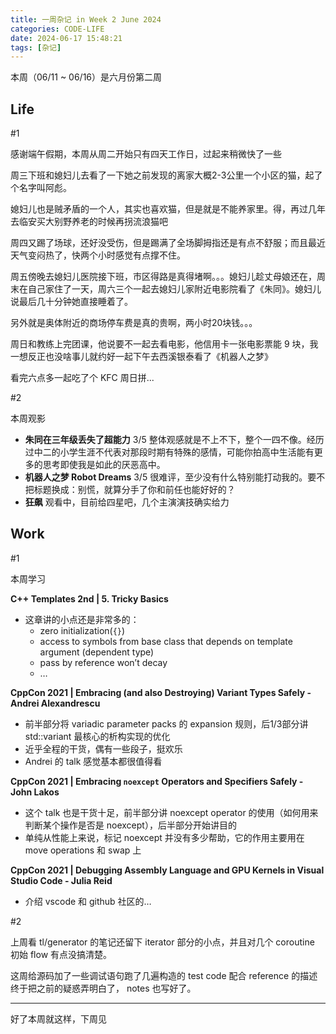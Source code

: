 ```yaml
---
title: 一周杂记 in Week 2 June 2024
categories: CODE-LIFE
date: 2024-06-17 15:48:21
tags: [杂记]
---
```

本周（06/11 ~ 06/16）是六月份第二周

## Life

\#1

感谢端午假期，本周从周二开始只有四天工作日，过起来稍微快了一些

周三下班和媳妇儿去看了一下她之前发现的离家大概2-3公里一个小区的猫，起了个名字叫阿彪。

媳妇儿也是贼矛盾的一个人，其实也喜欢猫，但是就是不能养家里。得，再过几年去临安买大别野养老的时候再拐流浪猫吧

周四又踢了场球，还好没受伤，但是踢满了全场脚拇指还是有点不舒服；而且最近天气变闷热了，快两个小时感觉有点撑不住。

周五傍晚去媳妇儿医院接下班，市区得路是真得堵啊。。。媳妇儿趁丈母娘还在，周末在自己家住了一天，周六三个一起去媳妇儿家附近电影院看了《朱同》。媳妇儿说最后几十分钟她直接睡着了。

另外就是奥体附近的商场停车费是真的贵啊，两小时20块钱。。。

周日和教练上完团课，他说要不一起去看电影，他信用卡一张电影票能 9 块，我一想反正也没啥事儿就约好一起下午去西溪银泰看了《机器人之梦》

看完六点多一起吃了个 KFC 周日拼...

\#2

本周观影

- **朱同在三年级丢失了超能力** 3/5 整体观感就是不上不下，整个一四不像。经历过中二的小学生涯不代表对那段时期有特殊的感情，可能你拍高中生活能有更多的思考即使我是如此的厌恶高中。
- **机器人之梦 Robot Dreams‎** 3/5 很难评，至少没有什么特别能打动我的。要不把标题换成：别慌，就算分手了你和前任也能好好的？
- **狂飙** 观看中，目前给四星吧，几个主演演技确实给力

## Work

\#1

本周学习

**C++ Templates 2nd | 5. Tricky Basics**

- 这章讲的小点还是非常多的：
    - zero initialization(`{}`)
    - access to symbols from base class that depends on template argument (dependent type)
    - pass by reference won’t decay
    - …

**CppCon 2021 | Embracing (and also Destroying) Variant Types Safely - Andrei Alexandrescu**

- 前半部分将 variadic parameter packs 的 expansion 规则，后1/3部分讲 std::variant 最核心的析构实现的优化
- 近乎全程的干货，偶有一些段子，挺欢乐
- Andrei 的 talk 感觉基本都很值得看

**CppCon 2021 | Embracing `noexcept` Operators and Specifiers Safely - John Lakos**

- 这个 talk 也是干货十足，前半部分讲 noexcept operator 的使用（如何用来判断某个操作是否是 noexcept），后半部分开始讲目的
- 单纯从性能上来说，标记 noexcept 并没有多少帮助，它的作用主要用在 move operations 和 swap 上

**CppCon 2021 | Debugging Assembly Language and GPU Kernels in Visual Studio Code - Julia Reid**

- 介绍 vscode 和 github 社区的…

\#2

上周看 tl/generator 的笔记还留下 iterator 部分的小点，并且对几个 coroutine 初始 flow 有点没搞清楚。

这周给源码加了一些调试语句跑了几遍构造的 test code 配合 reference 的描述终于把之前的疑惑弄明白了， notes 也写好了。

---

好了本周就这样，下周见

